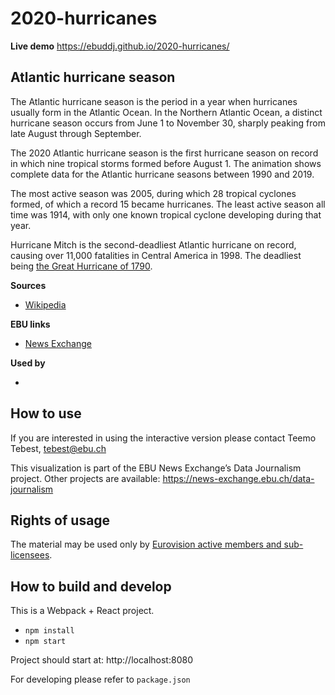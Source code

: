 # 2020-hurricanes

**Live demo** https://ebuddj.github.io/2020-hurricanes/

## Atlantic hurricane season

The Atlantic hurricane season is the period in a year when hurricanes usually form in the Atlantic Ocean. In the Northern Atlantic Ocean, a distinct hurricane season occurs from June 1 to November 30, sharply peaking from late August through September. 

The 2020 Atlantic hurricane season is the first hurricane season on record in which nine tropical storms formed before August 1. The animation shows complete data for the Atlantic hurricane seasons between 1990 and 2019.  

The most active season was 2005, during which 28 tropical cyclones formed, of which a record 15 became hurricanes. The least active season all time was 1914, with only one known tropical cyclone developing during that year.

Hurricane Mitch is the second-deadliest Atlantic hurricane on record, causing over 11,000 fatalities in Central America in 1998. The deadliest being [the Great Hurricane of 1790](https://en.wikipedia.org/wiki/Great_Hurricane_of_1780).

**Sources**
* [Wikipedia](https://en.wikipedia.org/wiki/Atlantic_hurricane_season)

**EBU links**
* [News Exchange](https://news-exchange.ebu.ch/item_detail/3d20c2012454f889065b356c048e2d92/2020_21035776)

**Used by**
* []()

## How to use

If you are interested in using the interactive version please contact Teemo Tebest, tebest@ebu.ch

This visualization is part of the EBU News Exchange’s Data Journalism project. Other projects are available: https://news-exchange.ebu.ch/data-journalism

## Rights of usage

The material may be used only by [Eurovision active members and sub-licensees](https://www.ebu.ch/eurovision-news/members-and-sublicensees).

## How to build and develop

This is a Webpack + React project.

* `npm install`
* `npm start`

Project should start at: http://localhost:8080

For developing please refer to `package.json`